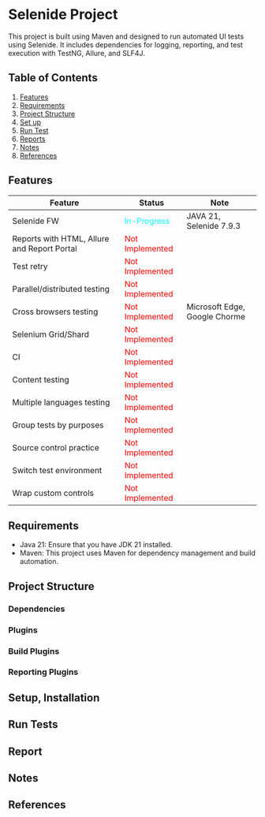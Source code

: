 # Selenide Project
This project is built using Maven and designed to run automated UI tests using Selenide. It includes dependencies for logging, reporting, and test execution with TestNG, Allure, and SLF4J.

## Table of Contents
1. [Features](#features)
2. [Requirements](#requirements)
3. [Project Structure](#project-structure)
4. [Set up](#setup-installation)
5. [Run Test](#run-tests)
6. [Reports](#report)
7. [Notes](#notes)
8. [References](#references)

## Features
| Feature                                     | Status                                           | Note                          |
|---------------------------------------------|--------------------------------------------------|-------------------------------|
| Selenide FW                                 | <span style="color: cyan;">In-Progress</span>    | JAVA 21, Selenide 7.9.3       |
| Reports with HTML, Allure and Report Portal | <span style="color: red;">Not Implemented</span> |                               |
| Test retry                                  | <span style="color: red;">Not Implemented</span> |                               |
| Parallel/distributed testing                | <span style="color: red;">Not Implemented</span> |                               |
| Cross browsers testing                      | <span style="color: red;">Not Implemented</span> | Microsoft Edge, Google Chorme |
| Selenium Grid/Shard                         | <span style="color: red;">Not Implemented</span> |                               |
| CI                                          | <span style="color: red;">Not Implemented</span> |                               |
| Content testing                             | <span style="color: red;">Not Implemented</span> |                               |
| Multiple languages testing                  | <span style="color: red;">Not Implemented</span> |                               |
| Group tests by purposes                     | <span style="color: red;">Not Implemented</span> |                               |
| Source control practice                     | <span style="color: red;">Not Implemented</span> |                               |
| Switch test environment                     | <span style="color: red;">Not Implemented</span> |                               |
| Wrap custom controls                        | <span style="color: red;">Not Implemented</span> |                               |

## Requirements
 - Java 21: Ensure that you have JDK 21 installed.
 - Maven: This project uses Maven for dependency management and build automation.

## Project Structure

### Dependencies

### Plugins

### Build Plugins

### Reporting Plugins

## Setup, Installation

## Run Tests

## Report

## Notes

## References



